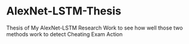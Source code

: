 # AlexNet-LSTM-Thesis
Thesis of My AlexNet-LSTM Research Work to see how well those two methods work to detect Cheating Exam Action
